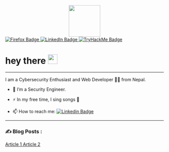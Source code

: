 <div id="header" align="center">
  <img src="https://media.giphy.com/media/gjrYDwbjnK8x36xZIO/giphy.gif" width="100"/>
</div>

<div id="badges">
<a href="http://hritikthapa.com.np/">
    <img src="https://img.shields.io/badge/Website-caeec2?logo=firefox&logoColor=black&style=for-the-badge" alt="Firefox Badge"/>
  </a>
  <a href="https://www.linkedin.com/in/hritik-thapa-b729071a7/">
    <img src="https://img.shields.io/badge/LinkedIn-0072b1?logo=linkedin&logoColor=white&style=for-the-badge" alt="LinkedIn Badge"/>
  </a>
  <a href="https://tryhackme.com/p/teezme">
   <img src="https://img.shields.io/badge/TryHackMe-151e3d?logo=tryhackme&logoColor=white&style=for-the-badge" alt="TryHackMe Badge"/>
  </a>
</div>
<h1>
  hey there
  <img src="https://media.giphy.com/media/hvRJCLFzcasrR4ia7z/giphy.gif" width="30px"/>
</h1>

---

I am a Cybersecurity Enthusiast and Web Developer :man_technologist: from Nepal.

- :telescope: I’m a Security Engineer.

- :zap: In my free time, I sing songs :guitar: 

- :mailbox: How to reach me:   [![Linkedin Badge](https://img.shields.io/badge/-LinkedIn-blue?style=flat&logo=Linkedin&logoColor=white)](https://www.linkedin.com/in/hritik-thapa-b729071a7)

---

### :writing_hand: Blog Posts :

<a href="https://kucc.ku.edu.np/2020/12/time-to-fasten-our-seatbelts/">
Article 1
</a>

<a href="https://medium.com/@hritkmjth/kanban-the-details-4be1fec2e98a">
Article 2
</a>
